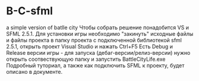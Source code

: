 # B-C-sfml
a simple version of batlle city
Чтобы собрать решение понадобится VS и SFML 2.5.1.
Для установки игры необходимо "закинуть" исходные файлы и файлы проекта в папку проекта с подключенной библиотекой sfml 2.5.1, открыть проект Visual Studio и нажать Ctrl+F5
Есть Debug и Release версии игры - для запуска (дебаг-версии/релиз-версии) нужно открыть соотвествующую папку и запустить BattleCityLife.exe
Подробный туториал, а также как подключить SFML к проекту, будет описано в документе.
